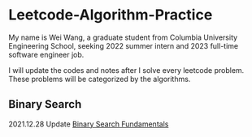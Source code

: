 # Leetcode-Algorithm-Practice
My name is Wei Wang, a graduate student from Columbia University Engineering School, seeking 2022 summer intern and 2023 full-time software engineer job.

I will update the codes and notes after I solve every leetcode problem. These problems will be categorized by the algorithms.

## Binary Search
2021.12.28 Update
[Binary Search Fundamentals](https://github.com/MissHela/Leetcode-Algorithm-Practice/blob/main/Binary%20Search/Fundamentals.md)
